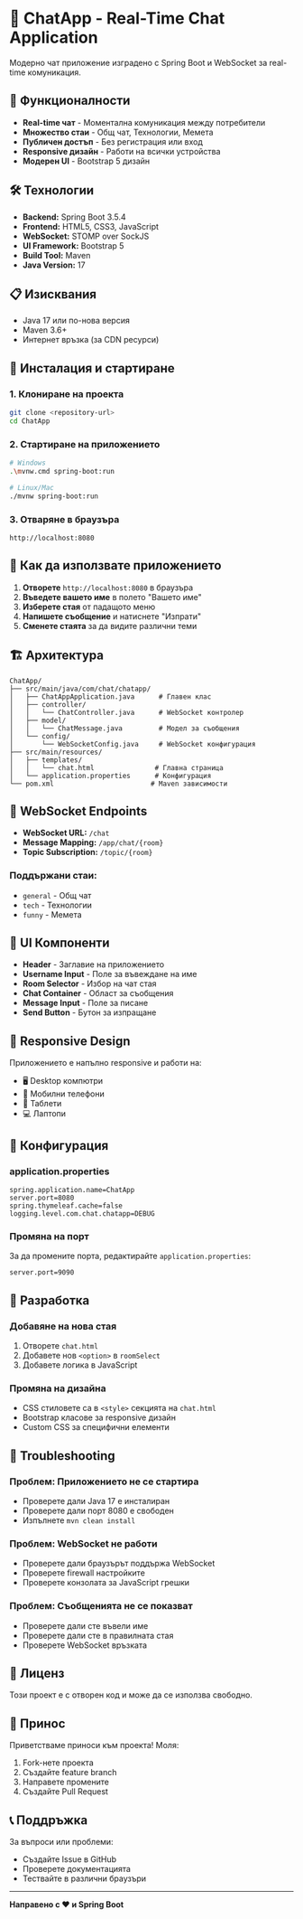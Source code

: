 # 💬 ChatApp - Real-Time Chat Application

Модерно чат приложение изградено с Spring Boot и WebSocket за real-time комуникация.

## 🚀 Функционалности

- **Real-time чат** - Моментална комуникация между потребители
- **Множество стаи** - Общ чат, Технологии, Мемета
- **Публичен достъп** - Без регистрация или вход
- **Responsive дизайн** - Работи на всички устройства
- **Модерен UI** - Bootstrap 5 дизайн

## 🛠️ Технологии

- **Backend:** Spring Boot 3.5.4
- **Frontend:** HTML5, CSS3, JavaScript
- **WebSocket:** STOMP over SockJS
- **UI Framework:** Bootstrap 5
- **Build Tool:** Maven
- **Java Version:** 17

## 📋 Изисквания

- Java 17 или по-нова версия
- Maven 3.6+
- Интернет връзка (за CDN ресурси)

## 🔧 Инсталация и стартиране

### 1. Клониране на проекта
```bash
git clone <repository-url>
cd ChatApp
```

### 2. Стартиране на приложението
```bash
# Windows
.\mvnw.cmd spring-boot:run

# Linux/Mac
./mvnw spring-boot:run
```

### 3. Отваряне в браузъра
```
http://localhost:8080
```

## 🎯 Как да използвате приложението

1. **Отворете** `http://localhost:8080` в браузъра
2. **Въведете вашето име** в полето "Вашето име"
3. **Изберете стая** от падащото меню
4. **Напишете съобщение** и натиснете "Изпрати"
5. **Сменете стаята** за да видите различни теми

## 🏗️ Архитектура

```
ChatApp/
├── src/main/java/com/chat/chatapp/
│   ├── ChatAppApplication.java      # Главен клас
│   ├── controller/
│   │   └── ChatController.java      # WebSocket контролер
│   ├── model/
│   │   └── ChatMessage.java         # Модел за съобщения
│   └── config/
│       └── WebSocketConfig.java     # WebSocket конфигурация
├── src/main/resources/
│   ├── templates/
│   │   └── chat.html               # Главна страница
│   └── application.properties      # Конфигурация
└── pom.xml                        # Maven зависимости
```

## 🔌 WebSocket Endpoints

- **WebSocket URL:** `/chat`
- **Message Mapping:** `/app/chat/{room}`
- **Topic Subscription:** `/topic/{room}`

### Поддържани стаи:
- `general` - Общ чат
- `tech` - Технологии  
- `funny` - Мемета

## 🎨 UI Компоненти

- **Header** - Заглавие на приложението
- **Username Input** - Поле за въвеждане на име
- **Room Selector** - Избор на чат стая
- **Chat Container** - Област за съобщения
- **Message Input** - Поле за писане
- **Send Button** - Бутон за изпращане

## 📱 Responsive Design

Приложението е напълно responsive и работи на:
- 🖥️ Desktop компютри
- 📱 Мобилни телефони
- 📱 Таблети
- 💻 Лаптопи

## 🔧 Конфигурация

### application.properties
```properties
spring.application.name=ChatApp
server.port=8080
spring.thymeleaf.cache=false
logging.level.com.chat.chatapp=DEBUG
```

### Промяна на порт
За да промените порта, редактирайте `application.properties`:
```properties
server.port=9090
```

## 🚀 Разработка

### Добавяне на нова стая
1. Отворете `chat.html`
2. Добавете нов `<option>` в `roomSelect`
3. Добавете логика в JavaScript

### Промяна на дизайна
- CSS стиловете са в `<style>` секцията на `chat.html`
- Bootstrap класове за responsive дизайн
- Custom CSS за специфични елементи

## 🐛 Troubleshooting

### Проблем: Приложението не се стартира
- Проверете дали Java 17 е инсталиран
- Проверете дали порт 8080 е свободен
- Изпълнете `mvn clean install`

### Проблем: WebSocket не работи
- Проверете дали браузърът поддържа WebSocket
- Проверете firewall настройките
- Проверете конзолата за JavaScript грешки

### Проблем: Съобщенията не се показват
- Проверете дали сте въвели име
- Проверете дали сте в правилната стая
- Проверете WebSocket връзката

## 📄 Лиценз

Този проект е с отворен код и може да се използва свободно.

## 🤝 Принос

Приветстваме приноси към проекта! Моля:
1. Fork-нете проекта
2. Създайте feature branch
3. Направете промените
4. Създайте Pull Request

## 📞 Поддръжка

За въпроси или проблеми:
- Създайте Issue в GitHub
- Проверете документацията
- Тествайте в различни браузъри

---

**Направено с ❤️ и Spring Boot**
